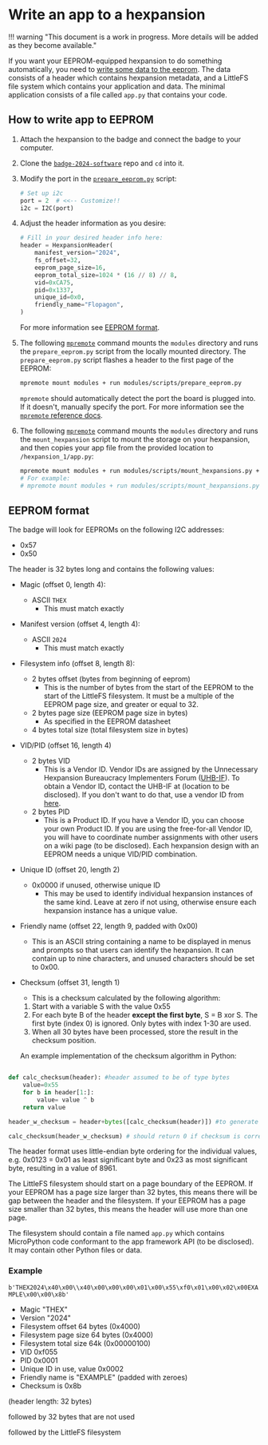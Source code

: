 # Write an app to a hexpansion

!!! warning "This document is a work in progress. More details will be added as they become available."

If you want your EEPROM-equipped hexpansion to do something automatically, you need to [write some data to the eeprom](#how-to-write-app-to-eeprom). The data consists of a header which contains hexpansion metadata, and a LittleFS file system which contains your application and data. The minimal application consists of a file called `app.py` that contains your code.

## How to write app to EEPROM

1. Attach the hexpansion to the badge and connect the badge to your computer.
2. Clone the [`badge-2024-software`](https://github.com/emfcamp/badge-2024-software) repo and `cd` into it.
3. Modify the port in the [`prepare_eeprom.py`](https://github.com/emfcamp/badge-2024-software/blob/main/modules/scripts/prepare_eeprom.py) script:

    ```python
    # Set up i2c
    port = 2  # <<-- Customize!!
    i2c = I2C(port)
    ```

4. Adjust the header information as you desire:

    ```python
    # Fill in your desired header info here:
    header = HexpansionHeader(
        manifest_version="2024",
        fs_offset=32,
        eeprom_page_size=16,
        eeprom_total_size=1024 * (16 // 8) // 8,
        vid=0xCA75,
        pid=0x1337,
        unique_id=0x0,
        friendly_name="Flopagon",
    )
    ```

    For more information see [EEPROM format](#eeprom-format).

5. The following [`mpremote`](https://docs.micropython.org/en/latest/reference/mpremote.html) command mounts the `modules` directory and runs the `prepare_eeprom.py` script from the locally mounted directory. The `prepare_eeprom.py` script flashes a header to the first page of the EEPROM:

    ```sh
    mpremote mount modules + run modules/scripts/prepare_eeprom.py
    ```

    `mpremote` should automatically detect the port the board is plugged into. If it doesn't, manually specify the port. For more information see the [`mpremote` reference docs](https://docs.micropython.org/en/latest/reference/mpremote.html#shortcuts).

6. The following [`mpremote`](https://docs.micropython.org/en/latest/reference/mpremote.html) command mounts the `modules` directory and runs the `mount_hexpansion` script to mount the storage on your hexpansion, and then copies your app file from the provided location to `/hexpansion_1/app.py`:

    ```sh
    mpremote mount modules + run modules/scripts/mount_hexpansions.py + cp path/to/your/app.py :/hexpansion_{YOUR-HEXPANSION-PORT-NUMBER}/app.py
    # For example:
    # mpremote mount modules + run modules/scripts/mount_hexpansions.py + cp sim/apps/snake/app.py :/hexpansion_1/app.py
    ```

## EEPROM format

The badge will look for EEPROMs on the following I2C addresses:

- 0x57
- 0x50

The header is 32 bytes long and contains the following values:

- Magic (offset 0, length 4):
  - ASCII `THEX`
    - This must match exactly
- Manifest version (offset 4, length 4):
  - ASCII `2024`
    - This must match exactly
- Filesystem info (offset 8, length 8):
  - 2 bytes offset (bytes from beginning of eeprom)
    - This is the number of bytes from the start of the EEPROM to the start of the LittleFS filesystem. It must be a multiple of the EEPROM page size, and greater or equal to 32.
  - 2 bytes page size (EEPROM page size in bytes)
    - As specified in the EEPROM datasheet
  - 4 bytes total size (total filesystem size in bytes)
- VID/PID (offset 16, length 4)
  - 2 bytes VID
    - This is a Vendor ID. Vendor IDs are assigned by the Unnecessary Hexpansion Bureaucracy Implementers Forum ([UHB-IF](https://badge.emfcamp.org/wiki/UHB-IF)). To obtain a Vendor ID, contact the UHB-IF at (location to be disclosed). If you don't want to do that, use a vendor ID from [here](https://badge.emfcamp.org/wiki/UHB-IF/Uncontrolled_IDs).
  - 2 bytes PID
    - This is a Product ID. If you have a Vendor ID, you can choose your own Product ID. If you are using the free-for-all Vendor ID, you will have to coordinate number assignments with other users on a wiki page (to be disclosed). Each hexpansion design with an EEPROM needs a unique VID/PID combination.
- Unique ID (offset 20, length 2)
  - 0x0000 if unused, otherwise unique ID
    - This may be used to identify individual hexpansion instances of the same kind. Leave at zero if not using, otherwise ensure each hexpansion instance has a unique value.
- Friendly name (offset 22, length 9, padded with 0x00)
  - This is an ASCII string containing a name to be displayed in menus and prompts so that users can identify the hexpansion. It can contain up to nine characters, and unused characters should be set to 0x00.
- Checksum (offset 31, length 1)
  - This is a checksum calculated by the following algorithm:

  1. Start with a variable S with the value 0x55
  2. For each byte B of the header **except the first byte**, S = B xor S. The first byte (index 0) is ignored. Only bytes with index 1-30 are used.
  3. When all 30 bytes have been processed, store the result in the checksum position.

  An example implementation of the checksum algorithm in Python:

```python

def calc_checksum(header): #header assumed to be of type bytes
    value=0x55
    for b in header[1:]:
        value= value ^ b
    return value

header_w_checksum = header+bytes([calc_checksum(header)]) #to generate a checksum

calc_checksum(header_w_checksum) # should return 0 if checksum is correct

```

The header format uses little-endian byte ordering for the individual values, e.g. 0x0123 = 0x01 as least significant byte and 0x23 as most significant byte, resulting in a value of 8961.

The LittleFS filesystem should start on a page boundary of the EEPROM. If your EEPROM has a page size larger than 32 bytes, this means there will be gap between the header and the filesystem. If your EEPROM has a page size smaller than 32 bytes, this means the header will use more than one page.

The filesystem should contain a file named `app.py` which contains MicroPython code conformant to the app framework API (to be disclosed). It may contain other Python files or data.

### Example

`b'THEX2024\x40\x00\\x40\x00\x00\x00\x01\x00\x55\xf0\x01\x00\x02\x00EXAMPLE\x00\x00\x8b'`

- Magic "THEX"
- Version "2024"
- Filesystem offset 64 bytes (0x4000)
- Filesystem page size 64 bytes (0x4000)
- Filesystem total size 64k (0x00000100)
- VID 0xf055
- PID 0x0001
- Unique ID in use, value 0x0002
- Friendly name is "EXAMPLE" (padded with zeroes)
- Checksum is 0x8b

(header length: 32 bytes)

followed by 32 bytes that are not used

followed by the LittleFS filesystem
